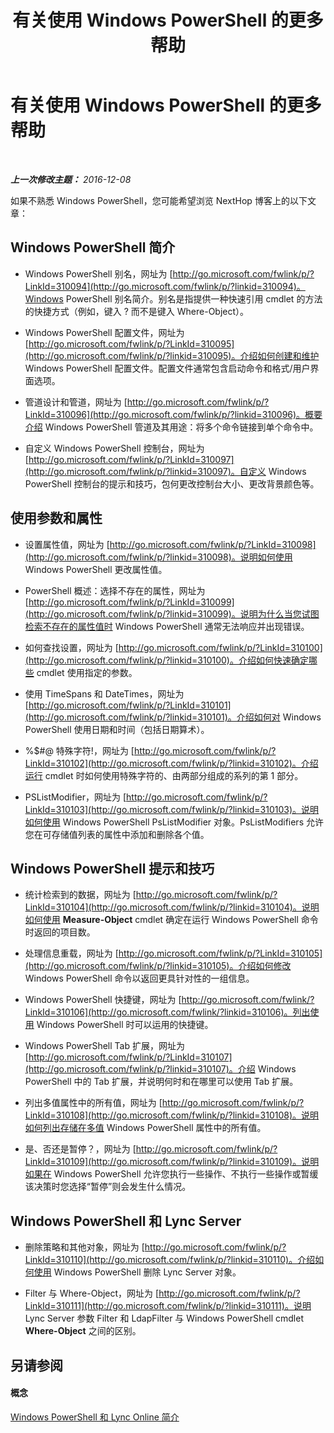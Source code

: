 ﻿---
title: 有关使用 Windows PowerShell 的更多帮助
TOCTitle: 有关使用 Windows PowerShell 的更多帮助
ms:assetid: ad35ef82-0c74-497b-87f9-de79298e7a5b
ms:mtpsurl: https://technet.microsoft.com/zh-cn/library/Dn362834(v=OCS.15)
ms:contentKeyID: 56271196
ms.date: 06/02/2017
mtps_version: v=OCS.15
ms.translationtype: HT
---

# 有关使用 Windows PowerShell 的更多帮助

 

_**上一次修改主题：** 2016-12-08_

如果不熟悉 Windows PowerShell，您可能希望浏览 NextHop 博客上的以下文章：

## Windows PowerShell 简介

  - Windows PowerShell 别名，网址为 [http://go.microsoft.com/fwlink/p/?LinkId=310094](http://go.microsoft.com/fwlink/p/?linkid=310094)。Windows PowerShell 别名简介。别名是指提供一种快速引用 cmdlet 的方法的快捷方式（例如，键入 ? 而不是键入 Where-Object）。

  - Windows PowerShell 配置文件，网址为 [http://go.microsoft.com/fwlink/p/?LinkId=310095](http://go.microsoft.com/fwlink/p/?linkid=310095)。介绍如何创建和维护 Windows PowerShell 配置文件。配置文件通常包含启动命令和格式/用户界面选项。

  - 管道设计和管道，网址为 [http://go.microsoft.com/fwlink/p/?LinkId=310096](http://go.microsoft.com/fwlink/p/?linkid=310096)。概要介绍 Windows PowerShell 管道及其用途：将多个命令链接到单个命令中。

  - 自定义 Windows PowerShell 控制台，网址为 [http://go.microsoft.com/fwlink/p/?LinkId=310097](http://go.microsoft.com/fwlink/p/?linkid=310097)。自定义 Windows PowerShell 控制台的提示和技巧，包何更改控制台大小、更改背景颜色等。

## 使用参数和属性

  - 设置属性值，网址为 [http://go.microsoft.com/fwlink/p/?LinkId=310098](http://go.microsoft.com/fwlink/p/?linkid=310098)。说明如何使用 Windows PowerShell 更改属性值。

  - PowerShell 概述：选择不存在的属性，网址为 [http://go.microsoft.com/fwlink/p/?LinkId=310099](http://go.microsoft.com/fwlink/p/?linkid=310099)。说明为什么当您试图检索不存在的属性值时 Windows PowerShell 通常无法响应并出现错误。

  - 如何查找设置，网址为 [http://go.microsoft.com/fwlink/p/?LinkId=310100](http://go.microsoft.com/fwlink/p/?linkid=310100)。介绍如何快速确定哪些 cmdlet 使用指定的参数。

  - 使用 TimeSpans 和 DateTimes，网址为 [http://go.microsoft.com/fwlink/p/?LinkId=310101](http://go.microsoft.com/fwlink/p/?linkid=310101)。介绍如何对 Windows PowerShell 使用日期和时间（包括日期算术）。

  - %$\#@ 特殊字符\!，网址为 [http://go.microsoft.com/fwlink/p/?LinkId=310102](http://go.microsoft.com/fwlink/p/?linkid=310102)。介绍运行 cmdlet 时如何使用特殊字符的、由两部分组成的系列的第 1 部分。

  - PSListModifier，网址为 [http://go.microsoft.com/fwlink/p/?LinkId=310103](http://go.microsoft.com/fwlink/p/?linkid=310103)。说明如何使用 Windows PowerShell PsListModifier 对象。PsListModifiers 允许您在可存储值列表的属性中添加和删除各个值。

## Windows PowerShell 提示和技巧

  - 统计检索到的数据，网址为 [http://go.microsoft.com/fwlink/p/?LinkId=310104](http://go.microsoft.com/fwlink/p/?linkid=310104)。说明如何使用 **Measure-Object** cmdlet 确定在运行 Windows PowerShell 命令时返回的项目数。

  - 处理信息重载，网址为 [http://go.microsoft.com/fwlink/p/?LinkId=310105](http://go.microsoft.com/fwlink/p/?linkid=310105)。介绍如何修改 Windows PowerShell 命令以返回更具针对性的一组信息。

  - Windows PowerShell 快捷键，网址为 [http://go.microsoft.com/fwlink/?LinkId=310106](http://go.microsoft.com/fwlink/?linkid=310106)。列出使用 Windows PowerShell 时可以运用的快捷键。

  - Windows PowerShell Tab 扩展，网址为 [http://go.microsoft.com/fwlink/p/?LinkId=310107](http://go.microsoft.com/fwlink/p/?linkid=310107)。介绍 Windows PowerShell 中的 Tab 扩展，并说明何时和在哪里可以使用 Tab 扩展。

  - 列出多值属性中的所有值，网址为 [http://go.microsoft.com/fwlink/p/?LinkId=310108](http://go.microsoft.com/fwlink/p/?linkid=310108)。说明如何列出存储在多值 Windows PowerShell 属性中的所有值。

  - 是、否还是暂停？，网址为 [http://go.microsoft.com/fwlink/p/?LinkId=310109](http://go.microsoft.com/fwlink/p/?linkid=310109)。说明如果在 Windows PowerShell 允许您执行一些操作、不执行一些操作或暂缓该决策时您选择“暂停”则会发生什么情况。

## Windows PowerShell 和 Lync Server

  - 删除策略和其他对象，网址为 [http://go.microsoft.com/fwlink/p/?LinkId=310110](http://go.microsoft.com/fwlink/p/?linkid=310110)。介绍如何使用 Windows PowerShell 删除 Lync Server 对象。

  - Filter 与 Where-Object，网址为 [http://go.microsoft.com/fwlink/p/?LinkId=310111](http://go.microsoft.com/fwlink/p/?linkid=310111)。说明 Lync Server 参数 Filter 和 LdapFilter 与 Windows PowerShell cmdlet **Where-Object** 之间的区别。

## 另请参阅

#### 概念

[Windows PowerShell 和 Lync Online 简介](an-introduction-to-windows-powershell-and-skype-for-business-online.md)

